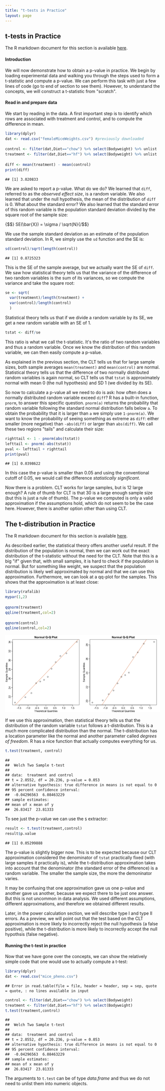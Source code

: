 ```yaml
---
title: "t-tests in Practice"
layout: page
---
```




## t-tests in Practice

The R markdown document for this section is available [here](https://github.com/genomicsclass/labs/tree/master/inference/t-tests_in_practice.Rmd).

#### Introduction

We will now demonstrate how to obtain a p-value in practice. We begin by loading experimental data and walking you through the steps used to form a t-statistic and compute a p-value. We can perform this task with just a few lines of code (go to end of section to see them). However, to understand the concepts, we will construct a t-statistic from "scratch".


#### Read in and prepare data

We start by reading in the data. A first important step is to identify
which rows are associated with treatment and control, and to compute
the difference in mean. 


```r
library(dplyr)
dat <- read.csv("femaleMiceWeights.csv") #previously downloaded

control <- filter(dat,Diet=="chow") %>% select(Bodyweight) %>% unlist
treatment <- filter(dat,Diet=="hf") %>% select(Bodyweight) %>% unlist

diff <- mean(treatment) - mean(control)
print(diff)
```

```
## [1] 3.020833
```

We are asked to report a p-value. What do we do? We learned that
`diff`, referred to as the _observed effect size_, is a random
variable. We also learned that under the null hypothesis, the mean of the distribution of `diff` is 0. What about the standard error? We also learned that the standard error of this random variable is the population standard deviation divided by the square root of the sample size:

{$$} SE(\bar{X}) = \sigma / \sqrt{N}{/$$}

We use the sample standard deviation as an estimate of the population
standard deviation. In R, we simply use the `sd` function and the SE is:


```r
sd(control)/sqrt(length(control))
```

```
## [1] 0.8725323
```

This is the SE of the sample average, but we actually want the SE of `diff`. We saw how statistical theory tells us that the variance of the difference of two random variables is the sum of its variances, so we compute the variance and take the square root:


```r
se <- sqrt( 
  var(treatment)/length(treatment) + 
  var(control)/length(control) 
  )
```

Statistical theory tells us that if we divide a random variable by its
SE, we get a new random variable with an SE of 1.


```r
tstat <- diff/se 
```

This ratio is what we call the t-statistic. It's the ratio of two random variables and thus a random variable. Once we know the distribution of this random variable, we can then easily compute a p-value.

As explained in the previous section, the CLT tells us that for large sample sizes, both sample averages `mean(treatment)` and `mean(control)` are normal. Statistical theory tells us that the difference of two normally distributed random variables is again normal, so CLT tells us that `tstat` is approximately normal with mean 0 (the null hypothesis) and SD 1 (we divided by its SE). 

So now to calculate a p-value all we need to do is ask: how often does
a normally distributed random variable exceed `diff`? R has a built-in
function, `pnorm`, to answer this specific question. `pnorm(a)` returns
the probability that random variable following the standard normal
distribution falls below `a`. To obtain the probability that it is
larger than `a` we simply use `1-pnorm(a)`. We want to know the
probability of seeing something as extreme as `diff`: either smaller
(more negative) than `-abs(diff)` or larger than `abs(diff)`. We call
these two regions "tails" and calculate their size:


```r
righttail <- 1 - pnorm(abs(tstat)) 
lefttail <- pnorm(-abs(tstat))
pval <- lefttail + righttail
print(pval)
```

```
## [1] 0.0398622
```

In this case the p-value is smaller than 0.05 and using the conventional cutoff of 0.05, we would call the difference _statistically significant_.

Now there is a problem. CLT works for large samples, but is 12 large enough? A rule of thumb for CLT is that 30 is a large enough sample size (but this is just a rule of thumb). The p-value we computed is only a valid approximation if the assumptions hold, which do not seem to be the case here. However, there is another option other than using CLT.

<a name="smallsample"></a>

## The t-distribution in Practice

The R markdown document for this section is available [here](https://github.com/genomicsclass/labs/tree/master/inference/t-tests_in_practice.Rmd).

As described earlier, the statistical theory offers another useful
result. If the distribution of the population is normal, then we can
work out the exact distribution of the t-statistic without the need
for the CLT. Note that this is a big "if" given that, with small
samples, it is hard to check if the population is normal. But for
something like weight, we suspect that the population distribution is
likely well approximated by normal and that we can use this
approximation. Furthermore, we can look at a qq-plot for the
samples. This shows that the approximation is at least close: 


```r
library(rafalib)
mypar(1,2)

qqnorm(treatment)
qqline(treatment,col=2)

qqnorm(control)
qqline(control,col=2)
```

![Quantile-quantile plots for sample against theoretical normal distribution.](images/R/t-tests_in_practice-tmp-data_qqplot-1.png) 

If we use this approximation, then statistical theory tells us that
the distribution of the random variable `tstat` follows a
t-distribution. This is a much more complicated distribution than the
normal. The t-distribution has a location parameter like the normal
and another parameter called *degrees of freedom*. R has a nice
function that actually computes everything for us. 


```r
t.test(treatment, control)
```

```
## 
## 	Welch Two Sample t-test
## 
## data:  treatment and control
## t = 2.0552, df = 20.236, p-value = 0.053
## alternative hypothesis: true difference in means is not equal to 0
## 95 percent confidence interval:
##  -0.04296563  6.08463229
## sample estimates:
## mean of x mean of y 
##  26.83417  23.81333
```

To see just the p-value we can use the `$` extractor:


```r
result <- t.test(treatment,control)
result$p.value
```

```
## [1] 0.05299888
```


The p-value is slightly bigger now. This is to be expected because our
CLT approximation considered the denominator of `tstat` practically
fixed (with large samples it practically is), while the t-distribution
approximation takes into account that the denominator (the standard
error of the difference) is a random variable. The smaller the
sample size, the more the demoninator varies. 

It may be confusing that one approximation gave us one p-value and another gave us another, because we expect there to be just one answer. But this is not uncommon in data analysis. We used different assumptions, different approximations, and therefore we obtained different results.

Later, in the power calculation section, we will describe type I and
type II errors. As a preview, we will point out that the test based on
the CLT approximation is more likely to incorrectly reject the null
hypothesis (a false positive), while the t-distribution is more likely
to incorrectly accept the null hypothsis (false negative).

#### Running the t-test in practice

Now that we have gone over the concepts, we can show the relatively
simple code that one would use to actually compute a t-test: 





```r
library(dplyr)
dat <- read.csv("mice_pheno.csv")
```

```
## Error in read.table(file = file, header = header, sep = sep, quote = quote, : no lines available in input
```

```r
control <- filter(dat,Diet=="chow") %>% select(Bodyweight) 
treatment <- filter(dat,Diet=="hf") %>% select(Bodyweight) 
t.test(treatment,control)
```

```
## 
## 	Welch Two Sample t-test
## 
## data:  treatment and control
## t = 2.0552, df = 20.236, p-value = 0.053
## alternative hypothesis: true difference in means is not equal to 0
## 95 percent confidence interval:
##  -0.04296563  6.08463229
## sample estimates:
## mean of x mean of y 
##  26.83417  23.81333
```

The arguments to `t.test` can be of type *data.frame* and thus we do not need to unlist them into numeric objects.
